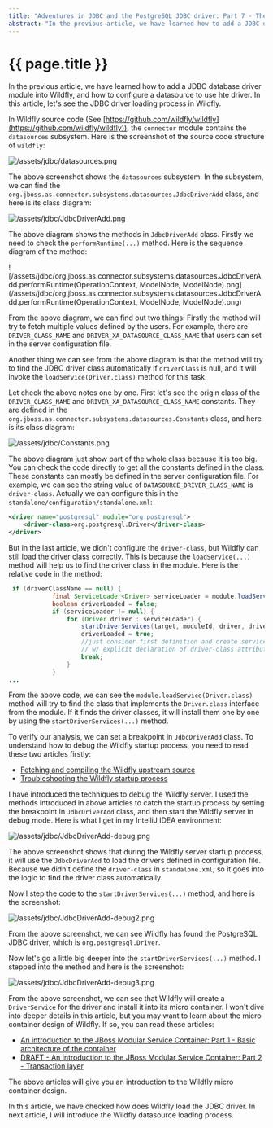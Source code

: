 ```yaml
---
title: "Adventures in JDBC and the PostgreSQL JDBC driver: Part 7 - The JDBC driver loading process in Wildfly"
abstract: "In the previous article, we have learned how to add a JDBC database driver module into Wildfly, and how to configure a datasource to use hte driver. In this article, let's see the JDBC driver loading process in Wildfly."
---
```


# {{ page.title }}

In the previous article, we have learned how to add a JDBC database driver module into Wildfly, and how to configure a datasource to use hte driver. In this article, let's see the JDBC driver loading process in Wildfly.

In Wildfly source code (See [https://github.com/wildfly/wildfly](https://github.com/wildfly/wildfly)), the `connector` module contains the `datasources` subsystem. Here is the screenshot of the source code structure of `wildfly`:

![/assets/jdbc/datasources.png](/assets/jdbc/datasources.png)

The above screenshot shows the `datasources` subsystem. In the subsystem, we can find the `org.jboss.as.connector.subsystems.datasources.JdbcDriverAdd` class, and here is its class diagram:

![/assets/jdbc/JdbcDriverAdd.png](/assets/jdbc/JdbcDriverAdd.png)

The above diagram shows the methods in `JdbcDriverAdd` class. Firstly we need to check the `performRuntime(...)` method. Here is the sequence diagram of the method:

![/assets/jdbc/org.jboss.as.connector.subsystems.datasources.JdbcDriverAdd.performRuntime(OperationContext, ModelNode, ModelNode).png](/assets/jdbc/org.jboss.as.connector.subsystems.datasources.JdbcDriverAdd.performRuntime(OperationContext, ModelNode, ModelNode).png)

From the above diagram, we can find out two things: Firstly the method will try to fetch multiple values defined by the users. For example, there are `DRIVER_CLASS_NAME` and `DRIVER_XA_DATASOURCE_CLASS_NAME` that users can set in the server configuration file.

Another thing we can see from the above diagram is that the method will try to find the JDBC driver class automatically if `driverClass` is null, and it will invoke the `loadService(Driver.class)` method for this task.

Let check the above notes one by one. First let's see the origin class of the `DRIVER_CLASS_NAME` and `DRIVER_XA_DATASOURCE_CLASS_NAME` constants. They are defined in the `org.jboss.as.connector.subsystems.datasources.Constants` class, and here is its class diagram:

![/assets/jdbc/Constants.png](/assets/jdbc/Constants.png)

The above diagram just show part of the whole class because it is too big. You can check the code directly to get all the constants defined in the class. These constants can mostly be defined in the server configuration file. For example, we can see the string value of `DATASOURCE_DRIVER_CLASS_NAME` is `driver-class`. Actually we can configure this in the `standalone/configuration/standalone.xml`: 
   
```xml
<driver name="postgresql" module="org.postgresql">
	<driver-class>org.postgresql.Driver</driver-class>
</driver>				
```

But in the last article, we didn't configure the `driver-class`, but Wildfly can still load the driver class correctly. This is because the `loadService(...)` method will help us to find the driver class in the module. Here is the relative code in the method:

```java
 if (driverClassName == null) {
            final ServiceLoader<Driver> serviceLoader = module.loadService(Driver.class);
            boolean driverLoaded = false;
            if (serviceLoader != null) {
                for (Driver driver : serviceLoader) {
                    startDriverServices(target, moduleId, driver, driverName, majorVersion, minorVersion, dataSourceClassName, xaDataSourceClassName);
                    driverLoaded = true;
                    //just consider first definition and create service for this. User can use different implementation only
                    // w/ explicit declaration of driver-class attribute
                    break;
                }
            }
...
```

From the above code, we can see the `module.loadService(Driver.class)` method will try to find the class that implements the `Driver.class` interface from the module. If it finds the driver classes, it will install them one by one by using the `startDriverServices(...)` method.

To verify our analysis, we can set a breakpoint in `JdbcDriverAdd` class. To understand how to debug the Wildfly startup process, you need to read these two articles firstly: 

- [Fetching and compiling the Wildfly upstream source](http://wildflyinternals.io/2017/05/05/wildfly-src.html)
- [Troubleshooting the Wildfly startup process](http://wildflyinternals.io/2017/05/07/troubleshooting-wildfly.html)

I have introduced the techniques to debug the Wildfly server. I used the methods introduced in above articles to catch the startup process by setting the breakpoint in `JdbcDriverAdd` class, and then start the Wildfly server in debug mode. Here is what I get in my IntelliJ IDEA environment:

![/assets/jdbc/JdbcDriverAdd-debug.png](/assets/jdbc/JdbcDriverAdd-debug.png)

The above screenshot shows that during the Wildfly server startup process, it will use the `JdbcDriverAdd` to load the drivers defined in configuration file. Because we didn't define the `driver-class` in `standalone.xml`, so it goes into the logic to find the driver class automatically.

Now I step the code to the `startDriverServices(...)` method, and here is the screenshot:

![/assets/jdbc/JdbcDriverAdd-debug2.png](/assets/jdbc/JdbcDriverAdd-debug2.png)

From the above screenshot, we can see Wildfly has found the PostgreSQL JDBC driver, which is `org.postgresql.Driver`.

Now let's go a little big deeper into the `startDriverServices(...)` method. I stepped into the method and here is the screenshot:
 
![/assets/jdbc/JdbcDriverAdd-debug3.png](/assets/jdbc/JdbcDriverAdd-debug3.png)

From the above screenshot, we can see that Wildfly will create a `DriverService` for the driver and install it into its micro container. I won't dive into deeper details in this article, but you may want to learn about the micro container design of Wildfly. If so, you can read these articles:

- [An introduction to the JBoss Modular Service Container: Part 1 - Basic architecture of the container](http://wildflyinternals.io/2017/05/10/jboss-msc.html)
- [DRAFT - An introduction to the JBoss Modular Service Container: Part 2 - Transaction layer](http://wildflyinternals.io/2017/05/21/jboss-msc2.html)

The above articles will give you an introduction to the Wildfly micro container design.

In this article, we have checked how does Wildfly load the JDBC driver. In next article, I will introduce the Wildfly datasource loading process.





